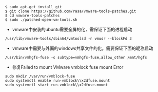 ```
$ sudo apt-get install git
$ git clone https://github.com/rasa/vmware-tools-patches.git
$ cd vmware-tools-patches
$ sudo ./patched-open-vm-tools.sh

```

* vmware中安装的ubuntu需要全屏的化，需保证下面的进程启动
```
/usr/lib/vmware-tools/sbin64/vmtoolsd -n vmusr --blockFd 3
```
* vmware中需要与外面的windows共享文件的化，需要保证下面的昵称启动
```
/usr/bin/vmhgfs-fuse -o subtype=vmhgfs-fuse,allow_other /mnt/hgfs
```
* 修复Failed to mount VMware vmblock fuse mount Error
```
sudo mkdir /var/run/vmblock-fuse
sudo systemctl enable run-vmblock\\x2dfuse.mount
sudo systemctl start run-vmblock\\x2dfuse.mount
```
